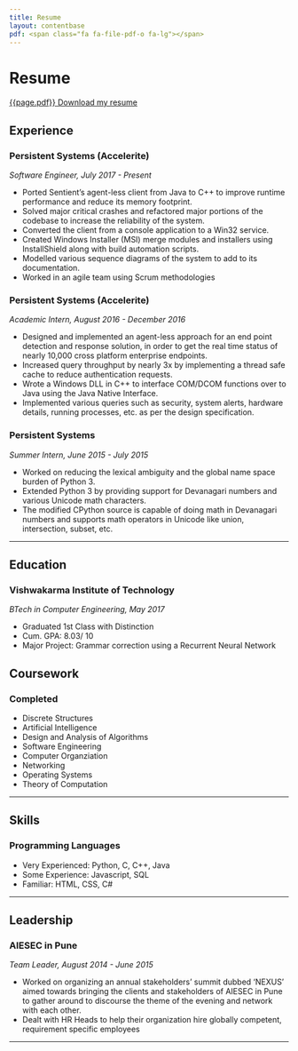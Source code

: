 ```yaml
---
title: Resume
layout: contentbase
pdf: <span class="fa fa-file-pdf-o fa-lg"></span>
---
```

Resume
======

[{{page.pdf}} Download my resume](/papers/resume.pdf)

Experience
----------

### Persistent Systems (Accelerite)
*Software Engineer, July 2017 - Present*

* Ported Sentient’s agent-less client from Java to C++ to improve runtime
  performance and reduce its memory footprint.
* Solved major critical crashes and refactored major portions of the codebase to
  increase the reliability of the system.
* Converted the client from a console application to a Win32 service.
* Created Windows Installer (MSI) merge modules and installers using
  InstallShield along with build automation scripts.
* Modelled various sequence diagrams of the system to add to its documentation.
* Worked in an agile team using Scrum methodologies

### Persistent Systems (Accelerite)
*Academic Intern, August 2016 - December 2016*

* Designed and implemented an agent-less approach for an end point detection and
  response solution, in order to get the real time status of nearly 10,000 cross
  platform enterprise endpoints.
* Increased query throughput by nearly 3x by implementing a thread safe cache to
  reduce authentication requests.
* Wrote a Windows DLL in C++ to interface COM/DCOM functions over to Java using
  the Java Native Interface.
* Implemented various queries such as security, system alerts, hardware details,
  running processes, etc. as per the design specification.

### Persistent Systems
*Summer Intern, June 2015 - July 2015*

* Worked on reducing the lexical ambiguity and the global name space burden of
  Python 3.
* Extended Python 3 by providing support for Devanagari numbers and various
  Unicode math characters.
* The modified CPython source is capable of doing math in Devanagari numbers and
  supports math operators in Unicode like union, intersection, subset, etc.

<hr>

Education
---------

### Vishwakarma Institute of Technology
*BTech in Computer Engineering, May 2017*
* Graduated 1st Class with Distinction
* Cum. GPA: 8.03/ 10
* Major Project: Grammar correction using a Recurrent Neural Network

Coursework
----------

### Completed

* Discrete Structures
* Artificial Intelligence
* Design and Analysis of Algorithms
* Software Engineering
* Computer Organziation
* Networking
* Operating Systems
* Theory of Computation

<hr>

Skills
------

### Programming Languages

* Very Experienced: Python, C, C++, Java
* Some Experience: Javascript, SQL
* Familiar: HTML, CSS, C#

<hr>

Leadership
----------

### AIESEC in Pune
*Team Leader, August 2014 - June 2015*

* Worked on organizing an annual stakeholders’ summit dubbed ‘NEXUS’ aimed
  towards bringing the clients and stakeholders of AIESEC in Pune to gather
  around to discourse the theme of the evening and network with each other.
* Dealt with HR Heads to help their organization hire globally competent,
  requirement specific employees

<hr>

